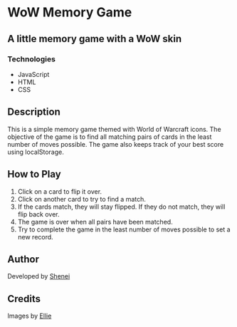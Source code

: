 # WoW Memory Game

## A little memory game with a WoW skin

### Technologies

- JavaScript
- HTML
- CSS

## Description

This is a simple memory game themed with World of Warcraft icons. The objective of the game is to find all matching pairs of cards in the least number of moves possible. The game also keeps track of your best score using localStorage.

## How to Play

1. Click on a card to flip it over.
2. Click on another card to try to find a match.
3. If the cards match, they will stay flipped. If they do not match, they will flip back over.
4. The game is over when all pairs have been matched.
5. Try to complete the game in the least number of moves possible to set a new record.

## Author

Developed by [Shenei](https://github.com/wtfshenei)

## Credits

Images by [Ellie](https://x.com/keyboardturn)
